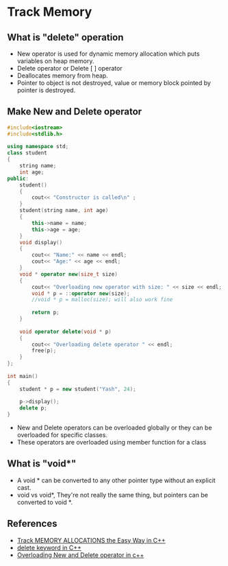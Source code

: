 # Track Memory

## What is "delete" operation
* New operator is used for dynamic memory allocation which puts variables on heap memory.
* Delete operator or Delete [ ] operator
* Deallocates memory from heap.
* Pointer to object is not destroyed, value or memory block pointed by pointer is destroyed.

## Make New and Delete operator
```c++
#include<iostream>
#include<stdlib.h>
 
using namespace std;
class student
{
    string name;
    int age;
public:
    student()
    {
        cout<< "Constructor is called\n" ;
    }
    student(string name, int age)
    {
        this->name = name;
        this->age = age;
    }
    void display()
    {
        cout<< "Name:" << name << endl;
        cout<< "Age:" << age << endl;
    }
    void * operator new(size_t size)
    {
        cout<< "Overloading new operator with size: " << size << endl;
        void * p = ::operator new(size);
        //void * p = malloc(size); will also work fine
     
        return p;
    }
 
    void operator delete(void * p)
    {
        cout<< "Overloading delete operator " << endl;
        free(p);
    }
};
 
int main()
{
    student * p = new student("Yash", 24);
 
    p->display();
    delete p;
}
```

* New and Delete operators can be overloaded globally or they can be overloaded for specific classes.
* These operators are overloaded using member function for a class

## What is "void*" 
* A void * can be converted to any other pointer type without an explicit cast.
* void vs void*, They're not really the same thing, but pointers can be converted to void *.

## References
* [Track MEMORY ALLOCATIONS the Easy Way in C++](https://www.youtube.com/watch?v=sLlGEUO_EGE&t=381s)
* [delete keyword in C++](https://www.geeksforgeeks.org/delete-in-c/)
* [Overloading New and Delete operator in c++](https://www.geeksforgeeks.org/overloading-new-delete-operator-c/)